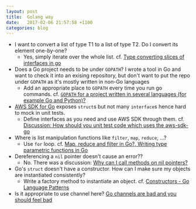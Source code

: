 ```yaml
---
layout: post
title:  Golang way
date:   2017-02-06 21:57:58 +1100
categories: blog
---
```


* I want to convert a list of type T1 to a list of type T2. Do I convert its element one-by-one?
  * Yes, simply iterate over the whole list. cf. [Type converting slices of interfaces in go](http://stackoverflow.com/questions/12753805/type-converting-slices-of-interfaces-in-go)
* Does a Go project needs to be under `GOPATH`? I wrote a tool in Go and want to check it into an exising repository, but don't want to put the repo under `GOPATH` as it's mostly written in non-Go languages
  * Add an appropriate place to `GOPATH` every time you run go commands. cf. [`GOPATH` for a project written in several languages (for example Go and Python)?](https://groups.google.com/forum/#!topic/golang-nuts/6orXabMNivE)
* [AWS SDK for Go](http://docs.aws.amazon.com/sdk-for-go/api/) exposes `struct`s but not many `interface`s hence hard to mock in unit tests.
  * Define interfaces as you need and use AWS SDK through them. cf. [Discussion: How should you unit test code which uses the aws-sdk-go](https://github.com/aws/aws-sdk-go/issues/88)
* Where is list manipulation functions like `filter`, `map`, `reduce`, ...?
  * Use `for` loop. cf. [Map, reduce and filter in Go?, Writing type parametric functions in Go](http://blog.burntsushi.net/type-parametric-functions-golang/)
* Dereferencing a `nil` pointer doesn't cause an error??
  * No. There was a discussion: [Why can I call methods on nil pointers?](https://groups.google.com/forum/#!topic/golang-nuts/wcrZ3P1zeAk)
* Go's `struct` doesn't have a constructor. How can I make sure my objects are instantiated consistently?
  * Write a factory method to instantiate an object. cf. [Constructors - Go Language Patterns](http://www.golangpatterns.info/object-oriented/constructors)
* Is it appropriate to use channel here? [Go channels are bad and you should feel bad](http://www.jtolds.com/writing/2016/03/go-channels-are-bad-and-you-should-feel-bad/)
